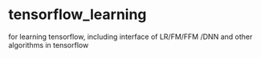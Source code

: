 # tensorflow_learning
for learning tensorflow, including interface of LR/FM/FFM /DNN and other algorithms in tensorflow
